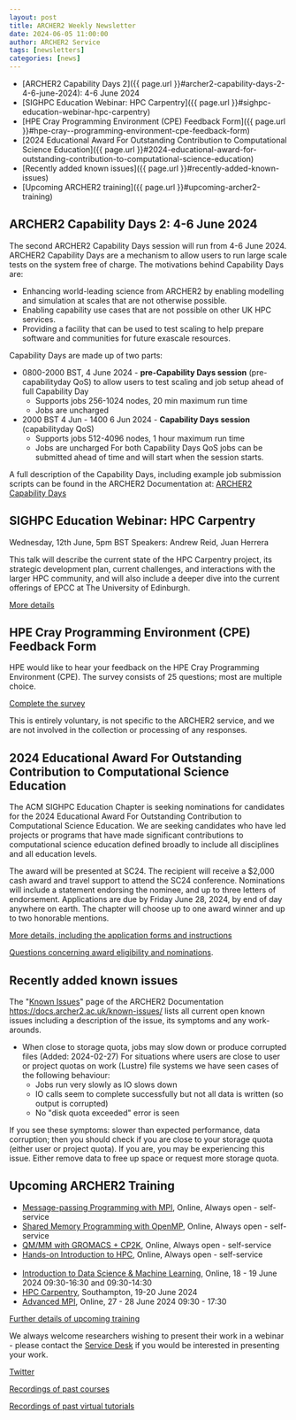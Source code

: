 ```yaml
---
layout: post
title: ARCHER2 Weekly Newsletter
date: 2024-06-05 11:00:00
author: ARCHER2 Service
tags: [newsletters] 
categories: [news]
---
```



- [ARCHER2 Capability Days 2]({{ page.url }}#archer2-capability-days-2-4-6-june-2024): 4-6 June 2024
- [SIGHPC Education Webinar: HPC Carpentry]({{ page.url }}#sighpc-education-webinar-hpc-carpentry)
- [HPE Cray  Programming Environment (CPE) Feedback Form]({{ page.url }}#hpe-cray--programming-environment-cpe-feedback-form)
- [2024 Educational Award For Outstanding Contribution to Computational Science Education]({{ page.url }}#2024-educational-award-for-outstanding-contribution-to-computational-science-education)
- [Recently added known issues]({{ page.url }}#recently-added-known-issues)
- [Upcoming ARCHER2 training]({{ page.url }}#upcoming-archer2-training)  

<!--more-->


## ARCHER2 Capability Days 2: 4-6 June 2024

The second ARCHER2 Capability Days session will run from 4-6 June 2024. ARCHER2 Capability Days are a mechanism to allow users to run large scale tests on the system free of charge. The motivations behind Capability Days are:

- Enhancing world-leading science from ARCHER2 by enabling modelling and simulation at scales that are not otherwise possible.
- Enabling capability use cases that are not possible on other UK HPC services.
- Providing a facility that can be used to test scaling to help prepare software and communities for future exascale resources.

Capability Days are made up of two parts:

- 0800-2000 BST, 4 June 2024 - **pre-Capability Days session** (pre-capabilityday QoS) to allow users to test scaling and job setup ahead of full Capability Day
  - Supports jobs 256-1024 nodes, 20 min maximum run time
  - Jobs are uncharged
- 2000 BST 4 Jun - 1400 6 Jun 2024 - **Capability Days session** (capabilityday QoS)
  - Supports jobs 512-4096 nodes, 1 hour maximum run time
  - Jobs are uncharged
For both Capability Days QoS jobs can be submitted ahead of time and will start when the session starts.

A full description of the Capability Days, including example job submission scripts can be found in the ARCHER2 Documentation at:
[ARCHER2 Capability Days](https://docs.archer2.ac.uk/user-guide/scheduler/#capability-days)



## SIGHPC Education Webinar: HPC Carpentry

Wednesday, 12th June, 5pm BST
Speakers: Andrew Reid, Juan Herrera

This talk will describe the current state of the HPC Carpentry project, its strategic development plan, current challenges, and interactions with the larger HPC community, and will also include a deeper dive into the current offerings of EPCC at The University of Edinburgh.

[More details](https://sighpceducation.acm.org/events/hpccarpentry/)


## HPE Cray  Programming Environment (CPE) Feedback Form

HPE would like to hear your feedback on the HPE Cray Programming Environment (CPE). The survey consists of 25 questions; most are multiple choice.

[Complete the survey](https://forms.office.com/r/usSQj3daTz)

This is entirely voluntary, is not specific to the ARCHER2 service, and we are not involved in the collection or processing of any responses.


## 2024 Educational Award For Outstanding Contribution to Computational Science Education

The ACM SIGHPC Education Chapter is seeking nominations for candidates for the 2024 Educational Award For Outstanding Contribution to Computational Science Education. We are seeking candidates who have led projects or programs that have made significant contributions to computational science education defined broadly to include all disciplines and all education levels.

The award will be presented at SC24. The recipient will receive a $2,000 cash award and travel support to attend the SC24 conference. Nominations will include a statement endorsing the nominee, and up to three letters of endorsement. Applications are due by Friday June 28, 2024, by end of day anywhere on earth. The chapter will choose up to one award winner and up to two honorable mentions.

[More details, including the application forms and instructions](https://sighpceducation.acm.org/events/award24_nominations/ ) 

[Questions concerning award eligibility and nominations](mailto:award@sighpceducation.acm.org).



## Recently added known issues
 
The "[Known Issues](https://docs.archer2.ac.uk/known-issues/)" page of the ARCHER2 Documentation
<https://docs.archer2.ac.uk/known-issues/>
lists all current open known issues including a description of the issue, its symptoms and any work-arounds.

- When close to storage quota, jobs may slow down or produce corrupted files (Added: 2024-02-27)
For situations where users are close to user or project quotas on work (Lustre) file systems we have seen cases of the following behaviour:
    - Jobs run very slowly as IO slows down
    - IO calls seem to complete successfully but not all data is written (so output is corrupted)
    - No "disk quota exceeded" error is seen

If you see these symptoms: slower than expected performance, data corruption; then you should check if you are close to your storage quota (either user or project quota). If you are, you may be experiencing this issue. Either remove data to free up space or request more storage quota.


## Upcoming ARCHER2 Training

- [Message-passing Programming with MPI](https://www.archer2.ac.uk/training/courses/210000-mpi-self-service/), Online, Always open - self-service  
- [Shared Memory Programming with OpenMP](https://www.archer2.ac.uk/training/courses/210000-openmp-self-service/), Online, Always open - self-service 
- [QM/MM with GROMACS + CP2K](https://www.archer2.ac.uk/training/courses/220000-gromacs-self-service/), Online, Always open - self-service 
- [Hands-on Introduction to HPC](https://www.archer2.ac.uk/training/courses/240000-intro-hpc-self-service/), Online, Always open - self-service     <br><br>
- [Introduction to Data Science & Machine Learning](https://www.archer2.ac.uk/training/courses/240618-data-science-ml/),  Online, 18 - 19 June 2024 09:30-16:30 and 09:30-14:30 
- [HPC Carpentry](https://www.archer2.ac.uk/training/courses/240619-hpc-carpentry/), Southampton, 19-20 June 2024
- [Advanced MPI](https://www.archer2.ac.uk/training/courses/240627-advanced-mpi/), Online, 27 - 28 June 2024 09:30 - 17:30

[Further details of upcoming training](https://www.archer2.ac.uk/training/#upcoming-training)

We always welcome researchers wishing to present their work in a webinar - please contact the [Service Desk](https://www.archer2.ac.uk/support-access/servicedesk.html) if you would be interested in presenting your work.

[Twitter](https://twitter.com/ARCHER2_HPC)

[Recordings of past courses](https://www.archer2.ac.uk/training/materials/)

[Recordings of past virtual tutorials](https://www.archer2.ac.uk/training/materials/webinars)
